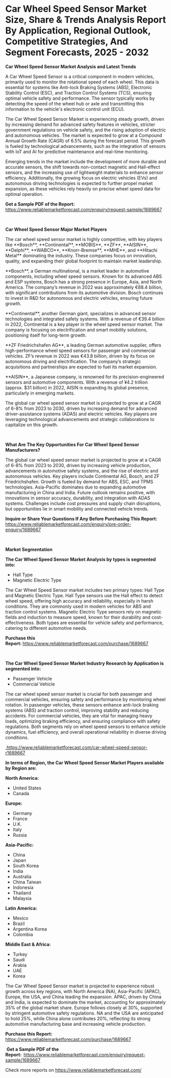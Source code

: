 <p><h1>Car Wheel Speed Sensor Market Size, Share & Trends Analysis Report By Application, Regional Outlook, Competitive Strategies, And Segment Forecasts, 2025 - 2032</h1></p><p><strong>Car Wheel Speed Sensor Market Analysis and Latest Trends</strong></p>
<p><p>A Car Wheel Speed Sensor is a critical component in modern vehicles, primarily used to monitor the rotational speed of each wheel. This data is essential for systems like Anti-lock Braking Systems (ABS), Electronic Stability Control (ESC), and Traction Control Systems (TCS), ensuring optimal vehicle safety and performance. The sensor typically works by detecting the speed of the wheel hub or axle and transmitting this information to the vehicle's electronic control unit (ECU).</p><p>The Car Wheel Speed Sensor Market is experiencing steady growth, driven by increasing demand for advanced safety features in vehicles, stricter government regulations on vehicle safety, and the rising adoption of electric and autonomous vehicles. The market is expected to grow at a Compound Annual Growth Rate (CAGR) of 6.5% during the forecast period. This growth is fueled by technological advancements, such as the integration of sensors with IoT and AI for predictive maintenance and real-time monitoring.</p><p>Emerging trends in the market include the development of more durable and accurate sensors, the shift towards non-contact magnetic and Hall-effect sensors, and the increasing use of lightweight materials to enhance sensor efficiency. Additionally, the growing focus on electric vehicles (EVs) and autonomous driving technologies is expected to further propel market expansion, as these vehicles rely heavily on precise wheel speed data for optimal operation.</p></p>
<p><strong>Get a Sample PDF of the Report:&nbsp;</strong> <a href="https://www.reliablemarketforecast.com/enquiry/request-sample/1689667?utm_campaign=1134&utm_medium=2&utm_source=Github&utm_content=ia&utm_term=21012025&utm_id=car-wheel-speed-sensor">https://www.reliablemarketforecast.com/enquiry/request-sample/1689667</a></p>
<p>&nbsp;</p>
<p><strong>Car Wheel Speed Sensor Major Market Players</strong></p>
<p><p>The car wheel speed sensor market is highly competitive, with key players like **Bosch**, **Continental**, **MOBIS**, **ZF**, **AISIN**, **Delphi**, **WABCO**, **Knorr-Bremse**, **MHE**, and **Hitachi Metal** dominating the industry. These companies focus on innovation, quality, and expanding their global footprint to maintain market leadership.</p><p>**Bosch**, a German multinational, is a market leader in automotive components, including wheel speed sensors. Known for its advanced ABS and ESP systems, Bosch has a strong presence in Europe, Asia, and North America. The company’s revenue in 2022 was approximately €88.4 billion, with significant contributions from its automotive division. Bosch continues to invest in R&D for autonomous and electric vehicles, ensuring future growth.</p><p>**Continental**, another German giant, specializes in advanced sensor technologies and integrated safety systems. With a revenue of €39.4 billion in 2022, Continental is a key player in the wheel speed sensor market. The company is focusing on electrification and smart mobility solutions, positioning itself for long-term growth.</p><p>**ZF Friedrichshafen AG**, a leading German automotive supplier, offers high-performance wheel speed sensors for passenger and commercial vehicles. ZF’s revenue in 2022 was €43.8 billion, driven by its focus on autonomous driving and electrification. The company’s strategic acquisitions and partnerships are expected to fuel its market expansion.</p><p>**AISIN**, a Japanese company, is renowned for its precision-engineered sensors and automotive components. With a revenue of ¥4.2 trillion (approx. $31 billion) in 2022, AISIN is expanding its global presence, particularly in emerging markets.</p><p>The global car wheel speed sensor market is projected to grow at a CAGR of 6-8% from 2023 to 2030, driven by increasing demand for advanced driver-assistance systems (ADAS) and electric vehicles. Key players are leveraging technological advancements and strategic collaborations to capitalize on this growth.</p></p>
<p>&nbsp;</p>
<p><strong>What Are The Key Opportunities For Car Wheel Speed Sensor Manufacturers?</strong></p>
<p><p>The global car wheel speed sensor market is projected to grow at a CAGR of 6-8% from 2023 to 2030, driven by increasing vehicle production, advancements in automotive safety systems, and the rise of electric and autonomous vehicles. Key players include Continental AG, Bosch, and ZF Friedrichshafen. Growth is fueled by demand for ABS, ESC, and TPMS technologies. Asia-Pacific dominates due to expanding automotive manufacturing in China and India. Future outlook remains positive, with innovations in sensor accuracy, durability, and integration with ADAS systems. Challenges include cost pressures and supply chain disruptions, but opportunities lie in smart mobility and connected vehicle trends.</p></p>
<p><strong>Inquire or Share Your Questions If Any Before Purchasing This Report:</strong> <a href="https://www.reliablemarketforecast.com/enquiry/pre-order-enquiry/1689667?utm_campaign=1134&utm_medium=2&utm_source=Github&utm_content=ia&utm_term=21012025&utm_id=car-wheel-speed-sensor">https://www.reliablemarketforecast.com/enquiry/pre-order-enquiry/1689667</a></p>
<p>&nbsp;</p>
<p><strong>Market Segmentation</strong></p>
<p><strong>The Car Wheel Speed Sensor Market Analysis by types is segmented into:</strong></p>
<p><ul><li>Hall Type</li><li>Magnetic Electric Type</li></ul></p>
<p><p>The Car Wheel Speed Sensor market includes two primary types: Hall Type and Magnetic Electric Type. Hall Type sensors use the Hall effect to detect wheel speed, offering high accuracy and reliability, especially in harsh conditions. They are commonly used in modern vehicles for ABS and traction control systems. Magnetic Electric Type sensors rely on magnetic fields and induction to measure speed, known for their durability and cost-effectiveness. Both types are essential for vehicle safety and performance, catering to different automotive needs.</p></p>
<p><strong>Purchase this Report:&nbsp;</strong><a href="https://www.reliablemarketforecast.com/purchase/1689667?utm_campaign=1134&utm_medium=2&utm_source=Github&utm_content=ia&utm_term=21012025&utm_id=car-wheel-speed-sensor">https://www.reliablemarketforecast.com/purchase/1689667</a></p>
<p>&nbsp;</p>
<p><strong>The Car Wheel Speed Sensor Market Industry Research by Application is segmented into:</strong></p>
<p><ul><li>Passenger Vehicle</li><li>Commercial Vehicle</li></ul></p>
<p><p>The car wheel speed sensor market is crucial for both passenger and commercial vehicles, ensuring safety and performance by monitoring wheel rotation. In passenger vehicles, these sensors enhance anti-lock braking systems (ABS) and traction control, improving stability and reducing accidents. For commercial vehicles, they are vital for managing heavy loads, optimizing braking efficiency, and ensuring compliance with safety regulations. Both segments rely on wheel speed sensors to enhance vehicle dynamics, fuel efficiency, and overall operational reliability in diverse driving conditions.</p></p>
<p><a href="https://www.reliablemarketforecast.com/car-wheel-speed-sensor-r1689667?utm_campaign=1134&utm_medium=2&utm_source=Github&utm_content=ia&utm_term=21012025&utm_id=car-wheel-speed-sensor">&nbsp;https://www.reliablemarketforecast.com/car-wheel-speed-sensor-r1689667</a></p>
<p><strong>In terms of Region, the Car Wheel Speed Sensor Market Players available by Region are:</strong></p>
<p>
    <p> <strong> North America: </strong>
        <ul>
            <li>United States</li>
            <li>Canada</li>
        </ul>
        </p> 
    <p> <strong> Europe: </strong>
        <ul>
            <li>Germany</li>
            <li>France</li>
            <li>U.K.</li>
            <li>Italy</li>
            <li>Russia</li>
        </ul>
        </p> 
    <p> <strong> Asia-Pacific: </strong>
        <ul>
            <li>China</li>
            <li>Japan</li>
            <li>South Korea</li>
            <li>India</li>
            <li>Australia</li>
            <li>China Taiwan</li>
            <li>Indonesia</li>
            <li>Thailand</li>
            <li>Malaysia</li>
        </ul>
        </p> 
    <p> <strong> Latin America: </strong>
        <ul>
            <li>Mexico</li>
            <li>Brazil</li>
            <li>Argentina Korea</li>
            <li>Colombia</li>
        </ul>
        </p> 
    <p> <strong> Middle East & Africa: </strong>
        <ul>
            <li>Turkey</li>
            <li>Saudi</li>
            <li>Arabia</li>
            <li>UAE</li>
            <li>Korea</li>
        </ul>
    </p>
    </p>
<p><p>The Car Wheel Speed Sensor market is projected to experience robust growth across key regions, with North America (NA), Asia-Pacific (APAC), Europe, the USA, and China leading the expansion. APAC, driven by China and India, is expected to dominate the market, accounting for approximately 35% of the global market share. Europe follows closely at 30%, supported by stringent automotive safety regulations. NA and the USA are anticipated to hold 25%, while China alone contributes 20%, reflecting its strong automotive manufacturing base and increasing vehicle production.</p></p>
<p><strong>Purchase this Report: </strong><a href="https://www.reliablemarketforecast.com/purchase/1689667?utm_campaign=1134&utm_medium=2&utm_source=Github&utm_content=ia&utm_term=21012025&utm_id=car-wheel-speed-sensor">https://www.reliablemarketforecast.com/purchase/1689667</a></p>
<p>&nbsp;<strong>Get a Sample PDF of the Report:&nbsp;&nbsp;</strong><a href="https://www.reliablemarketforecast.com/enquiry/request-sample/1689667?utm_campaign=1134&utm_medium=2&utm_source=Github&utm_content=ia&utm_term=21012025&utm_id=car-wheel-speed-sensor">https://www.reliablemarketforecast.com/enquiry/request-sample/1689667</a></p>
<p><strong></strong></p>
<p>Check more reports on <a href="https://www.reliablemarketforecast.com/?utm_campaign=1134&utm_medium=2&utm_source=Github&utm_content=ia&utm_term=21012025&utm_id=car-wheel-speed-sensor">https://www.reliablemarketforecast.com/</a></p>